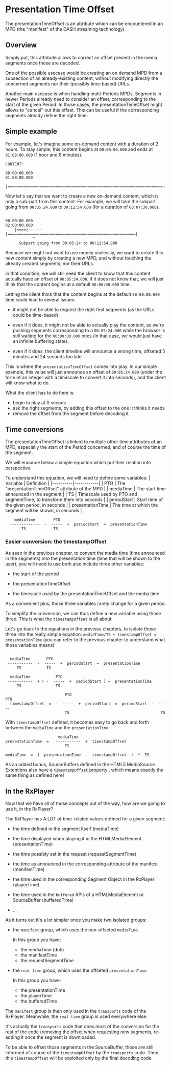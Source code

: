 # Presentation Time Offset

The presentationTimeOffset is an attribute which can be encountered in an MPD (the
"manifest" of the DASH streaming technology).

## Overview

Simply put, this attribute allows to correct an offset present in the media segments once
those are decoded.

One of the possible usecase would be creating an on demand MPD from a subsection of an
already-existing content, without modifying directly the concerned segments nor their
(possibly time-based) URLs.

Another main usecase is when handling multi-Periods MPDs. Segments in newer Periods
already need to consider an offset, corresponding to the start of the given Period. In
those cases, the presentationTimeOffset might allows to "cancel" out this offset. This can
be useful if the corresponding segments already define the right time.

## Simple example

For example, let's imagine some on-demand content with a duration of 2 hours. To stay
simple, this content begins at `00:00:00.000` and ends at `01:08:00.000` (1 hour and 8
minutes).

```
CONTENT:

00:00:00.000                                                        01:08:00.000
    |====================================================================|

```

Now let's say that we want to create a new on-demand content, which is only a sub-part
from this content. For example, we will take the subpart going from `00:05:24.000` to
`00:12:54.000` (for a duration of `00:07:30.000`).

```

00:00:00.000                                                        02:00:00.000
    |====|------|========================================================|
            ^
      Subpart going from 00:05:24 to 00:12:54.000

```

Because we might not want to use money uselessly, we want to create this new content
simply by creating a new MPD, and without touching the already created segments, nor their
URLs.

In that condition, we will still need the client to know that this content actually have
an offset of `00:05:24.000`. If it does not know that, we will just think that the content
begins at a default `00:00:00.000` time.

Letting the client think that the content begins at the default `00:00:00.000` time could
lead to several issues:

- it might not be able to request the right first segments (as the URLs could be
  time-based)

- even if it does, it might not be able to actually play the content, as we're pushing
  segments corresponding to a `00:05:24.000` while the browser is still waiting for the
  `00:00:00.000` ones (in that case, we would just have an infinite buffering state).

- even if it does, the client timeline will announce a wrong time, offseted 5 minutes and
  24 seconds too late.

This is where the `presentationTimeOffset` comes into play. In our simple example, this
value will just announce an offset of `00:05:24.000` (under the form of an integer with a
timescale to convert it into seconds), and the client will know what to do.

What the client has to do here is:

- begin to play at 0 secods
- ask the right segments, by adding this offset to the one it thinks it needs
- remove the offset from the segment before decoding it

## Time conversions

The presentationTimeOffset is linked to multiple other time attributes of an MPD,
especially the start of the Period concerned, and of course the time of the segment.

We will enounce below a simple equation which put their relation into perspective.

To understand this equation, we will need to define some variables: | Variable |
Definition | |----------|------------| | PTO | The "presentationTimeOffset" attribute of
the MPD | | mediaTime | The start time announced in the segment | | TS | Timescale used by
PTO and segmentTime, to transform them into seconds | | periodStart | Start time of the
given period, in seconds | | presentationTime | The time at which the segment will be
shown, in seconds |

```
    mediaTime        PTO
  -------------  -  -----  +  periodStart  =  presentationTime
       TS            TS
```

### Easier conversion: the timestampOffset

As seen in the previous chapter, to convert the media time (time announced in the
segments) into the presentation time (time that will be shown to the user), you will need
to use both also include three other variables:

- the start of the period

- the presentationTimeOffset

- the timescale used by the presentationTimeOffset and the media time

As a convenient plus, those three variables rarely change for a given period.

To simplify the conversion, we can thus define a new variable using those three. This is
what the `timestampOffset` is all about.

Let's go back to the equations in the previous chapters, to isolate those three into the
really simple equation: `mediaTime/TS + timestampOffset = presentationTime` (you can refer
to the previous chapter to understand what those variables means)

```

  mediaTime       PTO
 -----------  -  -----  +  periodStart  =  presentationTime
     TS           TS

  mediaTime           PTO
 -----------  + ( -  -----  +  periodStart ) =  presentationTime
     TS               TS

                          PTO                                       PTO
  timestampOffset  =  -  -----  +  periodStart  =  periodStart  -  -----
                          TS                                        TS

```

With `timestampOffset` defined, it becomes easy to go back and forth between the
`mediaTime` and the `presentationTime`:

```
                       mediaTime
presentationTime  =   -----------  +  timestampOffset
                          TS

mediaTime  =  (  presentationTime  -  timestampOffset  )  *  TS

```

As an added bonus, SourceBuffers defined in the HTML5 MediaSource Extentions also have a
[`timestampOffset` property ](https://www.w3.org/TR/media-source/#dom-sourcebuffer-timestampoffset),
which means exactly the same thing as defined here!

## In the RxPlayer

Now that we have all of those concepts out of the way, how are we going to use it, in the
RxPlayer?

The RxPlayer has A LOT of time-related values defined for a given segment:

- the time defined in the segment itself (mediaTime)

- the time displayed when playing it in the HTMLMediaElement (presentationTime)

- the time possibly set in the request (requestSegmentTime)

- the time as announced in the corresponding attribute of the manifest (manifestTime)

- the time used in the corresponding Segment Object in the RxPlayer (playerTime)

- the time used in the `buffered` APIs of a HTMLMediaElement or SourceBuffer
  (bufferedTime)

- ...

As it turns out it's a lot simpler once you make two isolated groups:

- the `manifest` group, which uses the non-offseted `mediaTime`.

  In this group you have:

  - the mediaTime (duh)
  - the manifestTime
  - the requestSegmentTime

- the `real time` group, which uses the offseted `presentationTime`.

  In this group you have:

  - the presentationTime
  - the playerTime
  - the bufferedTime

The `manifest` group is then only used in the `transports` code of the RxPlayer.
Meanwhile, the `real time` group is used everywhere else.

It's actually the `transports` code that does most of the conversion for the rest of the
code (removing the offset when requesting new segments, re-adding it once the segment is
downloaded.

To be able to offset those segments in the SourceBuffer, those are still informed of
course of the `timestampOffset` by the `transports` code. Then, this `timestampOffset`
will be exploited only by the final decoding code.
